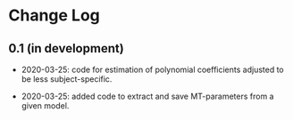Change Log
==========

0.1 (in development) 
----------------------
- 2020-03-25: code for estimation of polynomial coefficients adjusted to be less subject-specific.    

- 2020-03-25: added code to extract and save MT-parameters from a given model.           
